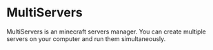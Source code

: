 # MultiServers
MultiServers is an minecraft servers manager. You can create multiple servers on your computer and run them simultaneously.
